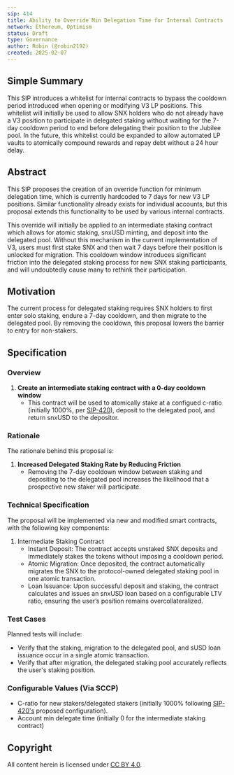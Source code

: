 ```yaml
---
sip: 414
title: Ability to Override Min Delegation Time for Internal Contracts
network: Ethereum, Optimism
status: Draft
type: Governance
author: Robin (@robin2192)
created: 2025-02-07
---
```


<!--You can leave these HTML comments in your merged SIP and delete the visible duplicate text guides, they will not appear and may be helpful to refer to if you edit it again. This is the suggested template for new SIPs. Note that an SIP number will be assigned by an editor. When opening a pull request to submit your SIP, please use an abbreviated title in the filename, `sip-draft_title_abbrev.md`. The title should be 44 characters or less.-->

## Simple Summary

<!--"If you can't explain it simply, you don't understand it well enough." Simply describe the outcome the proposed change intends to achieve. This should be non-technical and accessible to a casual community member.-->

This SIP introduces a whitelist for internal contracts to bypass the cooldown period introduced when opening or modifying V3 LP positions. This whitelist will initially be used to allow SNX holders who do not already have a V3 position to participate in delegated staking without waiting for the 7-day cooldown period to end before delegating their position to the Jubilee pool. In the future, this whitelist could be expanded to allow automated LP vaults to atomically compound rewards and repay debt without a 24 hour delay.

## Abstract

<!--A short (~200 word) description of the proposed change, the abstract should clearly describe the proposed change. This is what *will* be done if the SIP is implemented, not *why* it should be done or *how* it will be done.-->

This SIP proposes the creation of an override function for minimum delegation time, which is currently hardcoded to 7 days for new V3 LP positions. Similar functionality already exists for individual accounts, but this proposal extends this functionality to be used by various internal contracts.

This override will initially be applied to an intermediate staking contract which allows for atomic staking, snxUSD minting, and deposit into the delegated pool. Without this mechanism in the current implementation of V3, users must first stake SNX and then wait 7 days before their position is unlocked for migration. This cooldown window introduces significant friction into the delegated staking process for new SNX staking participants, and will undoubtedly cause many to rethink their participation. 

## Motivation

<!--This is the problem statement. This is the *why* of the SIP. It should clearly explain *why* the current state of the protocol is inadequate.-->

The current process for delegated staking requires SNX holders to first enter solo staking, endure a 7-day cooldown, and then migrate to the delegated pool. By removing the cooldown, this proposal lowers the barrier to entry for non-stakers.

## Specification

<!--There are five sections in the Specification:
1. Overview
2. Rationale
3. Technical Specification
4. Test Cases
5. Configurable Values (Via SCCP)
-->

### Overview

<!--This is a high level overview of how the SIP will solve the problem.-->

1. **Create an intermediate staking contract with a 0-day cooldown window**  
   - This contract will be used to atomically stake at a configued c-ratio (initially 1000%, per [SIP-420](https://sips.synthetix.io/sips/sip-420/)), deposit to the delegated pool, and return snxUSD to the depositor.

### Rationale

<!--This is where you explain the reasoning behind how you propose to solve the problem.-->

The rationale behind this proposal is:  
1. **Increased Delegated Staking Rate by Reducing Friction**  
   - Removing the 7-day cooldown window between staking and depositing to the delegated pool increases the likelihood that a prospective new staker will participate.

### Technical Specification

<!--The technical specification should outline the public API of the changes proposed.-->

The proposal will be implemented via new and modified smart contracts, with the following key components:

1. Intermediate Staking Contract
   - Instant Deposit: The contract accepts unstaked SNX deposits and immediately stakes the tokens without imposing a cooldown period.
   - Atomic Migration: Once deposited, the contract automatically migrates the SNX to the protocol-owned delegated staking pool in one atomic transaction.
   - Loan Issuance: Upon successful deposit and staking, the contract calculates and issues an snxUSD loan based on a configurable LTV ratio, ensuring the user’s position remains overcollateralized.

### Test Cases

<!--Test cases for an implementation are mandatory for SIPs but can be included with the implementation.-->

Planned tests will include:  
- Verify that the staking, migration to the delegated pool, and sUSD loan issuance occur in a single atomic transaction.
- Verify that after migration, the delegated staking pool accurately reflects the user's staking position.

### Configurable Values (Via SCCP)

<!--Please list all values configurable via SCCP under this implementation.-->

- C-ratio for new stakers/delegated stakers (initially 1000% following [SIP-420's](https://sips.synthetix.io/sips/sip-420/) proposed configuration).
- Account min delegate time (initially 0 for the intermediate staking contract)  

## Copyright

All content herein is licensed under [CC BY 4.0](https://creativecommons.org/licenses/by/4.0/).
